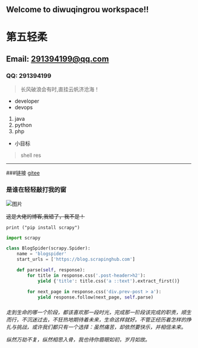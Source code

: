 ## Welcome to diwuqingrou workspace!!

# 第五轻柔
## Email: 291394199@qq.com
### QQ: 291394199
> 长风破浪会有时,直挂云帆济沧海！

* developer
* devops
1. java
2. python
3. php
* 小目标
 > shell res

---
###链接
[gitee](https://gitee.com/diwuqingrou404/)

[blog]: http://www.diwuqingrou.cn/article/4 "博客"
[home]: http://www.diwuqingrou.cn/admin "后台"

### 是谁在轻轻敲打我的窗

![图片](https://ws2.sinaimg.cn/large/9150e4e5ly1fhx5kcor4xg207y05mmy4.gif)

~~这是大佬的博客,我错了，我不是！~~

`print ("pip install scrapy")`

```python
import scrapy

class BlogSpider(scrapy.Spider):
    name = 'blogspider'
    start_urls = ['https://blog.scrapinghub.com']

    def parse(self, response):
        for title in response.css('.post-header>h2'):
            yield {'title': title.css('a ::text').extract_first()}

        for next_page in response.css('div.prev-post > a'):
            yield response.follow(next_page, self.parse)
```
###

*走到生命的哪一个阶段，都该喜欢那一段时光，完成那一阶段该完成的职责，顺生而行，不沉迷过去，不狂热地期待着未来，生命这样就好。不管正经历着怎样的挣扎与挑战，或许我们都只有一个选择：虽然痛苦，却依然要快乐，并相信未来。*

_纵然万劫不复，纵然相思入骨，我也待你眉眼如初，岁月如故。_

